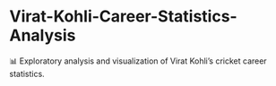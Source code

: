# Virat-Kohli-Career-Statistics-Analysis
📊 Exploratory analysis and visualization of Virat Kohli’s cricket career statistics.
